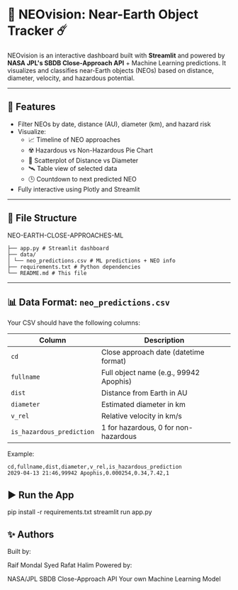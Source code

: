 # 🌌 NEOvision: Near-Earth Object Tracker ☄️

NEOvision is an interactive dashboard built with **Streamlit** and powered by **NASA JPL's SBDB Close-Approach API** + Machine Learning predictions. It visualizes and classifies near-Earth objects (NEOs) based on distance, diameter, velocity, and hazardous potential.

---

## 🚀 Features

- Filter NEOs by date, distance (AU), diameter (km), and hazard risk
- Visualize:
  - 📈 Timeline of NEO approaches
  - ☢️ Hazardous vs Non-Hazardous Pie Chart
  - 📏 Scatterplot of Distance vs Diameter
  - 🛰️ Table view of selected data
  - 🕒 Countdown to next predicted NEO
- Fully interactive using Plotly and Streamlit

---

## 📂 File Structure
NEO-EARTH-CLOSE-APPROACHES-ML
```
├── app.py # Streamlit dashboard
├── data/
│ └── neo_predictions.csv # ML predictions + NEO info
├── requirements.txt # Python dependencies
└── README.md # This file
```


---

## 📊 Data Format: `neo_predictions.csv`

Your CSV should have the following columns:

| Column | Description |
|--------|-------------|
| `cd` | Close approach date (datetime format) |
| `fullname` | Full object name (e.g., 99942 Apophis) |
| `dist` | Distance from Earth in AU |
| `diameter` | Estimated diameter in km |
| `v_rel` | Relative velocity in km/s |
| `is_hazardous_prediction` | 1 for hazardous, 0 for non-hazardous |

Example:

```csv
cd,fullname,dist,diameter,v_rel,is_hazardous_prediction
2029-04-13 21:46,99942 Apophis,0.000254,0.34,7.42,1
```
## ▶️ Run the App

pip install -r requirements.txt
streamlit run app.py

## ✨ Authors

Built by:

Raif Mondal
Syed Rafat Halim
Powered by:

NASA/JPL SBDB Close-Approach API
Your own Machine Learning Model
